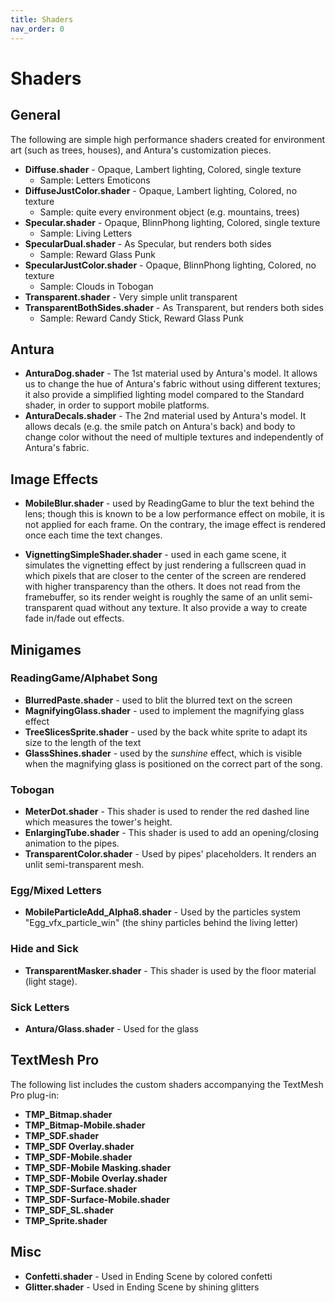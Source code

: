 ```yaml
---
title: Shaders
nav_order: 0
---
```

# Shaders

## General

The following are simple high performance shaders created for environment art (such as trees, houses),
and Antura's customization pieces.

* **Diffuse.shader** - Opaque, Lambert lighting, Colored, single texture
	* Sample: Letters Emoticons
* **DiffuseJustColor.shader** - Opaque, Lambert lighting, Colored, no texture
	* Sample: quite every environment object (e.g. mountains, trees)
* **Specular.shader** - Opaque, BlinnPhong lighting, Colored, single texture
	* Sample: Living Letters
* **SpecularDual.shader** - As Specular, but renders both sides
	* Sample: Reward Glass Punk
* **SpecularJustColor.shader** - Opaque, BlinnPhong lighting, Colored, no texture
	* Sample: Clouds in Tobogan
* **Transparent.shader** - Very simple unlit transparent
* **TransparentBothSides.shader** - As Transparent, but renders both sides
	* Sample: Reward Candy Stick, Reward Glass Punk
 
## Antura
* **AnturaDog.shader** - The 1st material used by Antura's model. It allows us to change the hue of Antura's fabric without using different textures; it also provide a simplified lighting model compared to the Standard shader, in order to support mobile platforms.
* **AnturaDecals.shader** - The 2nd material used by Antura's model. It allows decals (e.g. the smile patch on Antura's back) and body to change color without the need of multiple textures and independently of Antura's fabric.


## Image Effects
* **MobileBlur.shader** - used by ReadingGame to blur the text behind the lens; though this is known to be a low performance effect on mobile, it is not applied for each frame. On the contrary, the image effect is rendered once each time the text changes.

* **VignettingSimpleShader.shader** - used in each game scene, it simulates the vignetting effect by just rendering a fullscreen quad in which pixels that are closer to the center of the screen are rendered with higher transparency than the others. It does not read from the framebuffer, so its render weight is roughly the same of an unlit semi-transparent quad without any texture. It also provide a way to create fade in/fade out effects.

## Minigames

### ReadingGame/Alphabet Song
* **BlurredPaste.shader** - used to blit the blurred text on the screen
* **MagnifyingGlass.shader** - used to implement the magnifying glass effect
* **TreeSlicesSprite.shader** - used by the back white sprite to adapt its size to the length of the text
* **GlassShines.shader** - used by the *sunshine* effect, which is visible when the magnifying glass is positioned on the correct part of the song.

### Tobogan
* **MeterDot.shader** - This shader is used to render the red dashed line which measures the tower's height.
* **EnlargingTube.shader** - This shader is used to add an opening/closing animation to the pipes.
* **TransparentColor.shader** - Used by pipes' placeholders. It renders an unlit semi-transparent mesh.

### Egg/Mixed Letters
* **MobileParticleAdd_Alpha8.shader** - Used by the particles system "Egg_vfx_particle_win" (the shiny particles behind the living letter)

### Hide and Sick
* **TransparentMasker.shader** - This shader is used by the floor material (light stage).

### Sick Letters
* **Antura/Glass.shader** - Used for the glass

## TextMesh Pro

The following list includes the custom shaders accompanying the TextMesh Pro plug-in:

* **TMP_Bitmap.shader**
* **TMP_Bitmap-Mobile.shader**
* **TMP_SDF.shader**
* **TMP_SDF Overlay.shader**
* **TMP_SDF-Mobile.shader**
* **TMP_SDF-Mobile Masking.shader**
* **TMP_SDF-Mobile Overlay.shader**
* **TMP_SDF-Surface.shader**
* **TMP_SDF-Surface-Mobile.shader**
* **TMP_SDF_SL.shader**
* **TMP_Sprite.shader**

## Misc
* **Confetti.shader** - Used in Ending Scene by colored confetti
* **Glitter.shader** - Used in Ending Scene by shining glitters

